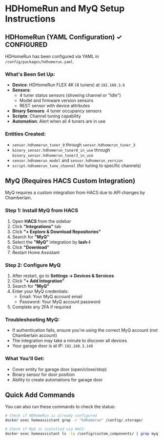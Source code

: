 # HDHomeRun and MyQ Setup Instructions

## HDHomeRun (YAML Configuration) ✓ CONFIGURED

HDHomeRun has been configured via YAML in `/config/packages/hdhomerun.yaml`.

### What's Been Set Up:
- **Device**: HDHomeRun FLEX 4K (4 tuners) at `192.168.3.6`
- **Sensors**: 
  - 4 tuner status sensors (showing channel or "Idle")
  - Model and firmware version sensors
  - REST sensor with device attributes
- **Binary Sensors**: 4 tuner occupancy sensors
- **Scripts**: Channel tuning capability
- **Automation**: Alert when all 4 tuners are in use

### Entities Created:
- `sensor.hdhomerun_tuner_0` through `sensor.hdhomerun_tuner_3`
- `binary_sensor.hdhomerun_tuner0_in_use` through `binary_sensor.hdhomerun_tuner3_in_use`
- `sensor.hdhomerun_model` and `sensor.hdhomerun_version`
- `script.hdhomerun_tune_channel` (for tuning to specific channels)

## MyQ (Requires HACS Custom Integration)

MyQ requires a custom integration from HACS due to API changes by Chamberlain.

### Step 1: Install MyQ from HACS
1. Open **HACS** from the sidebar
2. Click **"Integrations"** tab
3. Click **"+ Explore & Download Repositories"**
4. Search for **"MyQ"**
5. Select the **"MyQ"** integration by **lash-l**
6. Click **"Download"**
7. Restart Home Assistant

### Step 2: Configure MyQ
1. After restart, go to **Settings → Devices & Services**
2. Click **"+ Add Integration"**
3. Search for **"MyQ"**
4. Enter your MyQ credentials:
   - Email: Your MyQ account email
   - Password: Your MyQ account password
5. Complete any 2FA if required

### Troubleshooting MyQ:
- If authentication fails, ensure you're using the correct MyQ account (not Chamberlain account)
- The integration may take a minute to discover all devices
- Your garage door is at IP: `192.168.3.149`

### What You'll Get:
- Cover entity for garage door (open/close/stop)
- Binary sensor for door position
- Ability to create automations for garage door

## Quick Add Commands

You can also run these commands to check the status:

```bash
# Check if HDHomeRun is already configured
docker exec homeassistant grep -r "hdhomerun" /config/.storage/

# Check if MyQ is installed via HACS
docker exec homeassistant ls -la /config/custom_components/ | grep myq
```